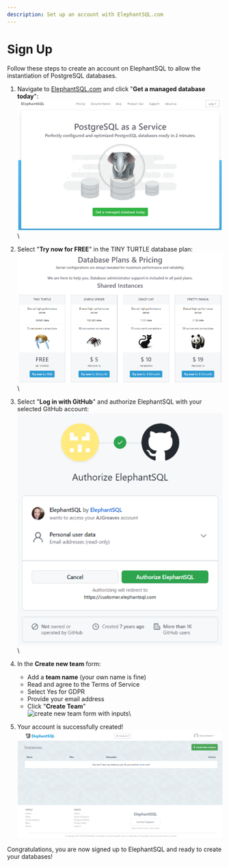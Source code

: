```yaml
---
description: Set up an account with ElephantSQL.com
---
```


# Sign Up

Follow these steps to create an account on ElephantSQL to allow the instantiation of PostgreSQL databases.

1. Navigate to [ElephantSQL.com](https://elephantsql.com) and click "**Get a managed database today**":\
   ![elephantsql landing page with a large green button, in the lower middle of the screen, reading "get a managed database today"](../.gitbook/assets/elephant-landing.png)\

2. Select "**Try now for FREE**" in the TINY TURTLE database plan:\
   ![a variety of options with the free tiny turtle plan on the left](../.gitbook/assets/plans-and-pricing.png)\

3. Select "**Log in with GitHub**" and authorize ElephantSQL with your selected GitHub account:\
   ![a github authorization screen with a green authorize button](../.gitbook/assets/authorize.png)\

4. In the **Create new team** form:
   * Add a **team name** (your own name is fine)
   * Read and agree to the Terms of Service
   * Select Yes for GDPR
   * Provide your email address
   * Click "**Create Team**"\
     ![create new team form with inputs](broken-reference)\

5. Your account is successfully created!\
   ![an elephantsql dashboard with no database instances](../.gitbook/assets/created.png)

Congratulations, you are now signed up to ElephantSQL and ready to create your databases!
